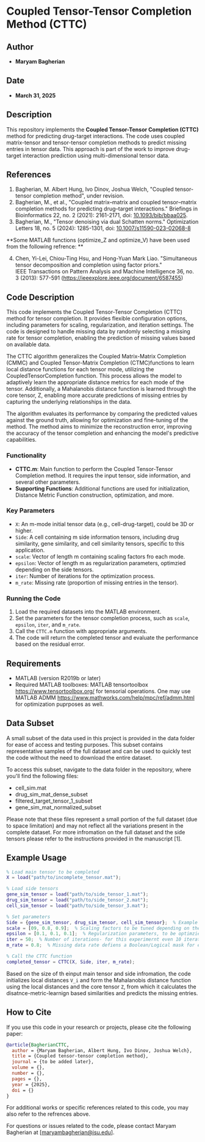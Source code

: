 # Coupled Tensor-Tensor Completion Method (CTTC)

## Author
- **Maryam Bagherian**

## Date
- **March 31, 2025**

## Description
This repository implements the **Coupled Tensor-Tensor Completion (CTTC)** method for predicting drug-target interactions. The code uses coupled matrix-tensor and tensor-tensor completion methods to predict missing entries in tensor data. This approach is part of the work to improve drug-target interaction prediction using multi-dimensional tensor data.

## References

1. Bagherian, M. Albert Hung, Ivo Dinov, Joshua Welch, "Coupled tensor-tensor completion method", under revision. 
2. Bagherian, M., et al., "Coupled matrix–matrix and coupled tensor–matrix completion methods for predicting drug–target interactions." Briefings in Bioinformatics 22, no. 2 (2021): 2161-2171, doi: [10.1093/bib/bbaa025](https://doi.org/10.1093/bib/bbaa025).
3. Bagherian, M., "Tensor denoising via dual Schatten norms." Optimization Letters 18, no. 5 (2024): 1285-1301, doi: [10.1007/s11590-023-02068-8](https://doi.org/10.1007/s11590-023-02068-8)
   
**Some MATLAB functions (optimize_Z and optimize_V) have been used from the following refrence: **

4. Chen, Yi-Lei, Chiou-Ting Hsu, and Hong-Yuan Mark Liao. "Simultaneous tensor decomposition and completion using factor priors."  
   IEEE Transactions on Pattern Analysis and Machine Intelligence 36, no. 3 (2013): 577-591 (https://ieeexplore.ieee.org/document/6587455)

## Code Description

This code implements the Coupled Tensor-Tensor Completion (CTTC) method for tensor completion. It provides flexible configuration options, including parameters for scaling, regularization, and iteration settings. The code is designed to handle missing data by randomly selecting a missing rate for tensor completion, enabling the prediction of missing values based on available data.

The CTTC algorithm generalizes the Coupled Matrix-Matrix Completion (CMMC) and Coupled Tensor-Matrix Completion (CTMC)functions to learn local distance functions for each tensor mode, utilizing the CoupledTensorCompletion function. This process allows the model to adaptively learn the appropriate distance metrics for each mode of the tensor. Additionally, a Mahalanobis distance function is learned through the core tensor, Z, enabling more accurate predictions of missing entries by capturing the underlying relationships in the data.

The algorithm evaluates its performance by comparing the predicted values against the ground truth, allowing for optimization and fine-tuning of the method. The method aims to minimize the reconstruction error, improving the accuracy of the tensor completion and enhancing the model's predictive capabilities.

### Functionality
- **CTTC.m**: Main function to perform the Coupled Tensor-Tensor Completion method. It requires the input tensor, side information, and several other parameters.
- **Supporting Functions**: Additional functions are used for initialization, Distance Metric Function construction, optimization, and more.

### Key Parameters
- `X`: An m-mode initial tensor data (e.g., cell-drug-target), could be 3D or higher.
- `Side`: A cell containing m side information tensors, including drug similarity, gene similarity, and cell similarity tensors, specific to this application. 
- `scale`: Vector of length m containing scaling factors fro each mode. 
- `epsilon`: Vector of length m as regularization parameters, optimzied depending on the side tensors. 
- `iter`: Number of iterations for the optimization process.
- `m_rate`: Missing rate (proportion of missing entries in the tensor).
  
### Running the Code
1. Load the required datasets into the MATLAB environment.
2. Set the parameters for the tensor completion process, such as `scale`, `epsilon`, `iter`, and `m_rate`.
3. Call the `CTTC.m` function with appropriate arguments.
4. The code will return the completed tensor and evaluate the performance based on the residual error.

## Requirements

- MATLAB (version R2019b or later)
- Required MATLAB toolboxes: MATLAB tensortoolbox https://www.tensortoolbox.org/ for tensorial operations. One may use MATLAB ADMM 
   https://www.mathworks.com/help/mpc/ref/admm.html for optimization puprposes as well. 

## Data Subset
A small subset of the data used in this project is provided in the data folder for ease of access and testing purposes. This subset contains representative samples of the full dataset and can be used to quickly test the code without the need to download the entire dataset.

To access this subset, navigate to the data folder in the repository, where you'll find the following files:
- cell_sim.mat
- drug_sim_mat_dense_subset
- filtered_target_tensor_1_subset
- gene_sim_mat_normalized_subset

Please note that these files represent a small portion of the full dataset (due to space limitation) and may not reflect all the variations present in the complete dataset. For more infromation on the full dataset and the side tensors please refer to the instructions provided in the manuscript [1]. 

## Example Usage

```matlab
% Load main tensor to be completed
X = load("path/to/incomplete_tensor.mat");

% Load side tensors
gene_sim_tensor = load("path/to/side_tensor_1.mat");
drug_sim_tensor = load("path/to/side_tensor_2.mat");
cell_sim_tensor = load("path/to/side_tensor_3.mat");

% Set parameters
Side = {gene_sim_tensor, drug_sim_tensor, cell_sim_tensor};  % Example side info
scale = [09, 0.8, 0.9];  % Scaling factors to be tuned depending on the density and sparisity of side infromation
epsilon = [0.1, 0.1, 0.1];  % Regularization parameters, to be optimzied by a grid search (or other well-known approaches)
iter = 50;  % Number of iterations- for this experimernt even 10 iterations suffice. 
m_rate = 0.8;  % Missing data rate defiens a Boolean/Logical mask for error-evaluation purposes

% Call the CTTC function
completed_tensor = CTTC(X, Side, iter, m_rate);
```

Based on the size of th einput main tensor and side infromation, the code initializes local distances `V_i` and form the Mahalanobis distance function using the local distances and the core tensor `Z`, from which it calculates the disatnce-metric-learnign based similarities and predicts the missing entries. 


## How to Cite
If you use this code in your research or projects, please cite the following paper:
```bibtex
@article{BagherianCTTC,
  author = {Maryam Bagherian, Albert Hung, Ivo Dinov, Joshua Welch},
  title = {Coupled tensor-tensor completion method},
  journal = {to be added later},
  volume = {},
  number = {},
  pages = {},
  year = {2025},
  doi = {}
}
```
For additional works or specific references related to this code, you may also refer to the refrences above.

For questions or issues related to the code, please contact Maryam Bagherian at [maryambagherian@isu.edu].






